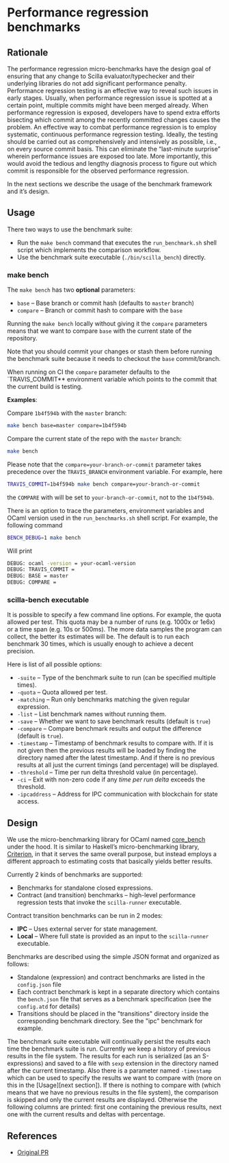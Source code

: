 # Performance regression benchmarks

## Rationale

The performance regression micro-benchmarks have the design goal
of ensuring that any change to Scilla evaluator/typechecker and
their underlying libraries do not add significant performance
penalty. Performance regression testing is an effective way to
reveal such issues in early stages. Usually, when performance
regression issue is spotted at a certain point, multiple commits
might have been merged already. When performance regression is
exposed, developers have to spend extra efforts bisecting which
commit among the recently committed changes causes the problem.
An effective way to combat performance regression is to employ
systematic, continuous performance regression testing. Ideally,
the testing should be carried out as comprehensively and
intensively as possible, i.e., on every source commit basis.
This can eliminate the “last-minute surprise” wherein
performance issues are exposed too late. More importantly, this
would avoid the tedious and lengthy diagnosis process to figure
out which commit is responsible for the observed performance
regression.

In the next sections we describe the usage of the benchmark
framework and it’s design.

## Usage

There two ways to use the benchmark suite:

- Run the `make bench` command that executes the `run_benchmark.sh`
  shell script which implements the comparison workflow.
- Use the benchmark suite executable (`./bin/scilla_bench`)
  directly.

### make bench

The `make bench` has two **optional** parameters:

- `base` – Base branch or commit hash (defaults to `master` branch)
- `compare` – Branch or commit hash to compare with the `base`

Running the `make bench` locally without giving it the `compare`
parameters means that we want to compare `base` with the current
state of the repository.

Note that you should commit your changes or stash them before
running the benchmark suite because it needs to checkout the
`base` commit/branch.

When running on CI the `compare` parameter defaults to the
`TRAVIS_COMMIT** environment variable which points to the commit
that the current build is testing.

**Examples**:

Compare `1b4f594b` with the `master` branch:

```sh
make bench base=master compare=1b4f594b
```

Compare the current state of the repo with the `master` branch:

```sh
make bench
```

Please note that the `compare=your-branch-or-commit` parameter
takes precedence over the `TRAVIS_BRANCH` environment variable.
For example, here

```sh
TRAVIS_COMMIT=1b4f594b make bench compare=your-branch-or-commit
```

the `COMPARE` with will be set to `your-branch-or-commit`, not
to the `1b4f594b`.

There is an option to trace the parameters, environment
variables and OCaml version used in the `run_benchmarks.sh`
shell script. For example, the following command

```sh
BENCH_DEBUG=1 make bench
```

Will print

```sh
DEBUG: ocaml -version = your-ocaml-version
DEBUG: TRAVIS_COMMIT =
DEBUG: BASE = master
DEBUG: COMPARE =
```

### scilla-bench executable

It is possible to specify a few command line options. For
example, the quota allowed per test. This quota may be a number
of runs (e.g. 1000x or 1e6x) or a time span (e.g. 10s or 500ms).
The more data samples the program can collect, the better its
estimates will be. The default is to run each benchmark 30
times, which is usually enough to achieve a decent precision.

Here is list of all possible options:

- `-suite` – Type of the benchmark suite to run (can be
  specified multiple times).
- `-quota` – Quota allowed per test.
- `-matching` – Run only benchmarks matching the given regular
  expression.
- `-list` – List benchmark names without running them.
- `-save` – Whether we want to save benchmark results (default is `true`)
- `-compare` – Compare benchmark results and output the
  difference (default is `true`).
- `-timestamp` – Timestamp of benchmark results to compare with.
  If it is not given then the previous results will be loaded by
  finding the directory named after the latest timestamp. And if
  there is no previous results at all just the current timings
  (and percentage) will be displayed.
- `-threshold` – Time per run delta threshold value (in percentage).
- `-ci` – Exit with non-zero code if any *time per run delta*
  exceeds the threshold.
- `-ipcaddress` – Address for IPC communication with blockchain
  for state access.

## Design

We use the micro-benchmarking library for OCaml named
[core_bench](https://github.com/janestreet/core_bench) under the
hood. It is similar to Haskell’s micro-benchmarking library,
[Criterion](https://hackage.haskell.org/package/criterion), in
that it serves the same overall purpose, but instead employs a
different approach to estimating costs that basically yields
better results.

Currently 2 kinds of benchmarks are supported:

- Benchmarks for standalone closed expressions.
- Contract (and transition) benchmarks – high-level performance
  regression tests that invoke the `scilla-runner` executable.

Contract transition benchmarks can be run in 2 modes:

- **IPC** – Uses external server for state management.
- **Local** – Where full state is provided as an input to the
  `scilla-runner` executable.

Benchmarks are described using the simple JSON format and
organized as follows:

- Standalone (expression) and contract benchmarks are listed in
  the `config.json` file
- Each contract benchmark is kept in a separate directory which
  contains the `bench.json` file that serves as a benchmark
  specification (see the `config.atd` for details)
- Transitions should be placed in the "transitions" directory
  inside the corresponding benchmark directory. See the "ipc"
  benchmark for example.

The benchmark suite executable will continually persist the
results each time the benchmark suite is run. Currently we keep
a history of previous results in the file system. The results
for each run is serialized (as an S-expressions) and saved to a
file with `sexp` extension in the directory named after the
current timestamp. Also there is a parameter named `-timestamp`
which can be used to specify the results we want to compare with
(more on this in the [Usage][next section]). If there is nothing
to compare with (which means that we have no previous results in
the file system), the comparison is skipped and only the current
results are displayed. Otherwise the following columns are
printed: first one containing the previous results, next one
with the current results and deltas with percentage.

## References

* [Original PR](https://github.com/Zilliqa/scilla/pull/673)
